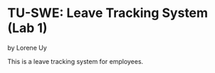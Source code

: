 # TU-SWE: Leave Tracking System (Lab 1)
by Lorene Uy

This is a leave tracking system for employees.
